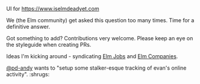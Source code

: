 UI for https://www.iselmdeadyet.com

We (the Elm community) get asked this question too many times. Time for a definitive answer. 

Got something to add? Contributions very welcome. Please keep an eye on the styleguide when creating PRs. 

Ideas I'm kicking around - syndicating [Elm Jobs](https://github.com/FidelisClayton/elm-jobs) and [Elm Companies](https://github.com/jah2488/elm-companies). 

[@pd-andy](https://github.com/pd-andy) wants to "setup some stalker-esque tracking of evan's online activity". :shrugs:
